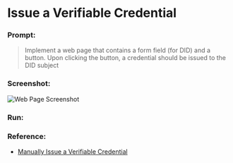# Issue a Verifiable Credential

### Prompt:

> Implement a web page that contains a form field (for DID) and a button. Upon clicking the button, a credential should be issued to the DID subject

### Screenshot:

![Web Page Screenshot]()

### Run:



### Reference:

- [Manually Issue a Verifiable Credential](https://developer.tbd.website/docs/tutorials/issue-verifiable-credential-manually/)
